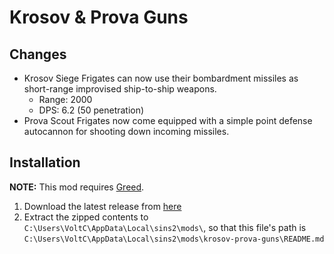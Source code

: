 # Krosov & Prova Guns

## Changes

- Krosov Siege Frigates can now use their bombardment missiles as short-range improvised ship-to-ship weapons.
  - Range: 2000
  - DPS: 6.2 (50 penetration)
- Prova Scout Frigates now come equipped with a simple point defense autocannon for shooting down incoming missiles.

## Installation

**NOTE:** This mod requires [Greed](https://github.com/VoltCruelerz/Greed).

1. Download the latest release from [here](https://github.com/VoltCruelerz/krosov-prova-guns\/releases)
2. Extract the zipped contents to `C:\Users\VoltC\AppData\Local\sins2\mods\`, so that this file's path is `C:\Users\VoltC\AppData\Local\sins2\mods\krosov-prova-guns\README.md`
